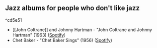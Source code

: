 ## Jazz albums for people who don't like jazz

^cd5e51

- [[John Coltrane]] and Johnny Hartman - "John Coltrane and Johnny Hartman" (1963) ([Spotify](https://open.spotify.com/album/5e3mq4TT4RLn4VXfgKV6MU?si=BisczosZTLu40eUGWeFWrw))
- Chet Baker - "Chet Baker Sings" (1956) ([Spotify](https://open.spotify.com/album/5JJ779nrbHx0KB2lBrMMa4?si=CWQDpDxuSeiPu2MKJioTBg))
